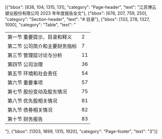 [{"bbox": [838, 104, 1315, 131], "category": "Page-header", "text": "江苏博云塑业股份有限公司 2023 年年度报告全文"}, {"bbox": [676, 207, 759, 250], "category": "Section-header", "text": "# 目录"}, {"bbox": [133, 278, 1327, 1000], "category": "Table", "text": "<table><tr><td>第一节 重要提示、目录和释义</td><td>2</td></tr><tr><td>第二节 公司简介和主要财务指标</td><td>7</td></tr><tr><td>第三节 管理层讨论与分析</td><td>11</td></tr><tr><td>第四节 公司治理</td><td>36</td></tr><tr><td>第五节 环境和社会责任</td><td>54</td></tr><tr><td>第六节 重要事项</td><td>57</td></tr><tr><td>第七节 股份变动及股东情况</td><td>75</td></tr><tr><td>第八节 优先股相关情况</td><td>81</td></tr><tr><td>第九节 债券相关情况</td><td>82</td></tr><tr><td>第十节 财务报告</td><td>83</td></tr></table>"}, {"bbox": [1303, 1899, 1315, 1920], "category": "Page-footer", "text": "3"}]